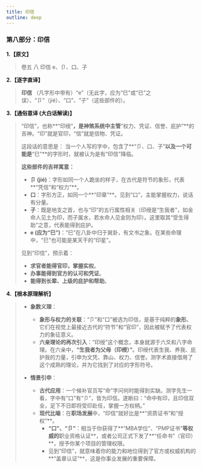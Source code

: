 ```yaml
---
title: 印信
outline: deep
---
```

  
### **第八部分：印信**

**1.【原文】**
> 卷五 八 印信
> e、卩、口、子

**2.【逐字直译】**
> **印信**
> （凡字形中带有）“e”（无此字，应为“巳”或“已”之误）、“卩”（jié）、“口”、“子”（这些部件的）。

**3.【通俗意译 (大白话解读)】**
> “印信”，也称**“印绶”**，是神煞系统中主管**“权力、凭证、信誉、庇护”**的吉神。“印”就是官印，“信”就是信物、凭证。
> 
> 这段话的意思是：
> 当一个人写的字中，包含了**“卩、口、子”**以及一个可能是**“巳”**的字形时，就被认为是有“印信”降临。
> 
> **这些部件的吉祥寓意：**
> *   **卩 (jié)**：字形如同一个人跪坐的样子，在古代是符节的象形，代表**“凭信”和“权力”**。
> *   **口**：字形方正，如同一个**“印章”**。见到“口”，主能掌握权力，说话有分量。
> *   **子**：既是地支之首，也与“印”的五行属性相关（印绶是“生我者”，如金命人见土为印，而子属水，若水命人见金则为印）。这里取其“受生得助”之意，代表能得到庇护。
> *   **e (应为“巳”)**：“巳”在八卦中归于巽卦，有文书之象。在某些命理中，“巳”也可能是某天干的“印星”。
> 
> 见到“印信”，预示着：
> *   **求官者能得官印，掌握实权**。
> *   **办事能得到官方的认可和凭证**。
> *   **能得到长辈、上级的庇护和帮助**。

**4.【根本原理解析】**
> *   **象数义理**：
>     *   **象形与权力的关联**：“卩”和“口”被选为印信，是基于纯粹的**象形**。它们在视觉上最接近古代的“符节”和“官印”，因此被赋予了代表权力的象征意义。
>     *   **六亲理论的再次引入**：“印绶”这个概念，本身就源于六爻和八字命理。在六亲中，**“生我者为父母（印绶）”**。印绶代表生我、养我、庇护我的力量，引申为文凭、靠山、权力、信誉。测字术直接借用了这个成熟的理论，并为它找到了对应的字形符号。
> 
> *   **情景引申**：
>     *   **古代应用**：一个候补官员写“命”字问何时能得到实缺。测字先生一看，字中有“口”有“卩”，皆为印信。遂断曰：“命中有印，且印信双全，足下不日即将受印赴任，掌握一方权柄。”
>     *   **现代比喻**：在**职场发展**中，“印信”就好比是**“资质证书”和“授权”**。
>         *   **“口”、“卩”**：相当于你获得了**“MBA学位”、“PMP证书”**等权威的**职业资格认证**，或者公司正式下发了**“任命书”（官印）**，授予你某个项目的管理权限。
>         *   见到“印信”，就意味着你的能力和地位得到了官方或权威机构的**“盖章认证”**，这是你事业发展的重要保障。
